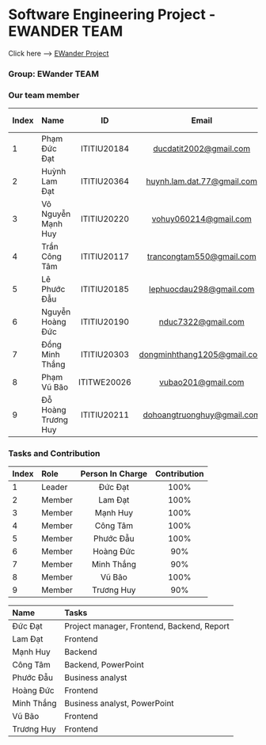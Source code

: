 
# Software Engineering Project - EWANDER TEAM
Click here --> <a href="" target="_blank">EWander Project</a>

### Group: EWander TEAM
### Our team member
| Index | Name                   |     ID      |              Email               | Github account             |
|:------|:-----------------------|:-----------:|:--------------------------------:|:---------------------------|
| 1     | Phạm Đức Đạt | ITITIU20184 | ducdatit2002@gmail.com | ducdatit2002 |
| 2     | Huỳnh Lam Đạt| ITITIU20364 | huynh.lam.dat.77@gmail.com | iGhost22 |
| 3     | Võ Nguyễn Mạnh Huy| ITITIU20220 | vohuy060214@gmail.com | VNMH146 |     
| 4     | Trần Công Tâm| ITITIU20117 | trancongtam550@gmail.com |  tctam86 |     
| 5     | Lê Phước Đẫu| ITITIU20185 | lephuocdau298@gmail.com | LucasLe298 |     
| 6     | Nguyễn Hoàng Đức| ITITIU20190 | nduc7322@gmail.com | Duck2230 |     
| 7     | Đồng Minh Thắng| ITITIU20303 | dongminhthang1205@gmail.com| ITITIU20303 |           
| 8     | Phạm Vũ Bão| ITITWE20026 | vubao201@gmail.com | osomeansbear |     
| 9     | Đỗ Hoàng Trương Huy| ITITIU20211 | dohoangtruonghuy@gmail.com | Zandarot |    

### Tasks and Contribution 
| Index | Role                                                         | Person In Charge | Contribution |
|:------|:-------------------------------------------------------------|:--------------:|:------------:|
| 1     | Leader     |   Đức Đạt   |          100%      |
| 2     | Member  |  Lam Đạt     |      100%          |
| 3     | Member  |  Mạnh Huy    |      100%          |
| 4     | Member  |  Công Tâm     |      100%          |
| 5     | Member |     Phước Đẫu     |          100%      |  
| 6     | Member  |  Hoàng Đức     |      90%          |
| 7     | Member  |  Minh Thắng    |      90%          |
| 8     | Member  |  Vũ Bão    |      100%          |
| 9     | Member  |  Trương Huy    |      90%          |


| Name | Tasks |
|:------|:-------------------------------------------------------------|
| Đức Đạt     | Project manager, Frontend, Backend, Report   |   
| Lam Đạt     |  Frontend  |   
| Mạnh Huy     |  Backend  |   
| Công Tâm     |  Backend, PowerPoint  |   
| Phước Đẫu     | Business analyst   |   
| Hoàng Đức     |  Frontend  |   
| Minh Thắng     | Business analyst, PowerPoint   |   
| Vũ Bão     |  Frontend  |   
| Trương Huy     | Frontend   |   

